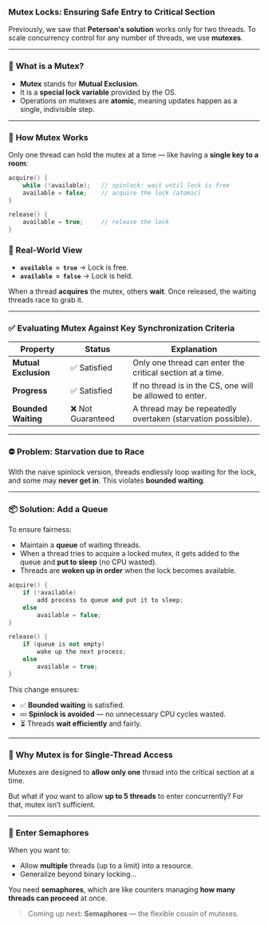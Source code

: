 ### **Mutex Locks: Ensuring Safe Entry to Critical Section**

Previously, we saw that **Peterson's solution** works only for two threads. To scale concurrency control for any number of threads, we use **mutexes**.

---

### 🧠 **What is a Mutex?**

- **Mutex** stands for **Mutual Exclusion**.
- It is a **special lock variable** provided by the OS.
- Operations on mutexes are **atomic**, meaning updates happen as a single, indivisible step.

---

### 🔁 **How Mutex Works**

Only one thread can hold the mutex at a time — like having a **single key to a room**:

```cpp
acquire() {
    while (!available);   // spinlock: wait until lock is free
    available = false;    // acquire the lock (atomic)
}

release() {
    available = true;     // release the lock
}
```

### 🧩 Real-World View

- **`available = true`** → Lock is free.
- **`available = false`** → Lock is held.

When a thread **acquires** the mutex, others **wait**. Once released, the waiting threads race to grab it.

---

### ✅ **Evaluating Mutex Against Key Synchronization Criteria**

| Property            | Status       | Explanation                                                                 |
|---------------------|--------------|------------------------------------------------------------------------------|
| **Mutual Exclusion**| ✅ Satisfied | Only one thread can enter the critical section at a time.                   |
| **Progress**        | ✅ Satisfied | If no thread is in the CS, one will be allowed to enter.                    |
| **Bounded Waiting** | ❌ Not Guaranteed | A thread may be repeatedly overtaken (starvation possible).               |

---

### ⛔ **Problem: Starvation due to Race**

With the naive spinlock version, threads endlessly loop waiting for the lock, and some may **never get in**. This violates **bounded waiting**.

---

### 📦 **Solution: Add a Queue**

To ensure fairness:
- Maintain a **queue** of waiting threads.
- When a thread tries to acquire a locked mutex, it gets added to the queue and **put to sleep** (no CPU wasted).
- Threads are **woken up in order** when the lock becomes available.

```cpp
acquire() {
    if (!available)
        add process to queue and put it to sleep;
    else
        available = false;
}

release() {
    if (queue is not empty)
        wake up the next process;
    else
        available = true;
}
```

This change ensures:
- ✅ **Bounded waiting** is satisfied.
- 💤 **Spinlock is avoided** — no unnecessary CPU cycles wasted.
- ⏳ Threads **wait efficiently** and fairly.

---

### 🚦 Why Mutex is for Single-Thread Access

Mutexes are designed to **allow only one** thread into the critical section at a time.

But what if you want to allow **up to 5 threads** to enter concurrently? For that, mutex isn’t sufficient.

---

### 🔄 **Enter Semaphores**

When you want to:
- Allow **multiple** threads (up to a limit) into a resource.
- Generalize beyond binary locking...

You need **semaphores**, which are like counters managing **how many threads can proceed** at once.

> Coming up next: **Semaphores** — the flexible cousin of mutexes.
